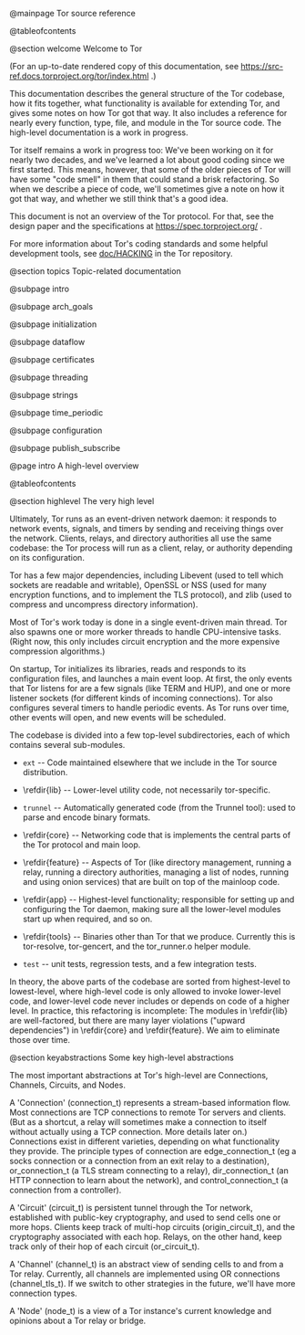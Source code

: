 @mainpage Tor source reference

@tableofcontents

@section welcome Welcome to Tor

(For an up-to-date rendered copy of this documentation, see
https://src-ref.docs.torproject.org/tor/index.html .)

This documentation describes the general structure of the Tor codebase, how
it fits together, what functionality is available for extending Tor, and
gives some notes on how Tor got that way.  It also includes a reference for
nearly every function, type, file, and module in the Tor source code.  The
high-level documentation is a work in progress.

Tor itself remains a work in progress too: We've been working on it for
nearly two decades, and we've learned a lot about good coding since we first
started.  This means, however, that some of the older pieces of Tor will have
some "code smell" in them that could stand a brisk refactoring.  So when we
describe a piece of code, we'll sometimes give a note on how it got that way,
and whether we still think that's a good idea.

This document is not an overview of the Tor protocol.  For that, see the
design paper and the specifications at https://spec.torproject.org/ .

For more information about Tor's coding standards and some helpful
development tools, see
[doc/HACKING](https://gitweb.torproject.org/tor.git/tree/doc/HACKING) in the
Tor repository.

@section topics Topic-related documentation

@subpage intro

@subpage arch_goals

@subpage initialization

@subpage dataflow

@subpage certificates

@subpage threading

@subpage strings

@subpage time_periodic

@subpage configuration

@subpage publish_subscribe

@page intro A high-level overview

@tableofcontents

@section highlevel The very high level

Ultimately, Tor runs as an event-driven network daemon: it responds to
network events, signals, and timers by sending and receiving things over
the network.  Clients, relays, and directory authorities all use the
same codebase: the Tor process will run as a client, relay, or authority
depending on its configuration.

Tor has a few major dependencies, including Libevent (used to tell which
sockets are readable and writable), OpenSSL or NSS (used for many encryption
functions, and to implement the TLS protocol), and zlib (used to
compress and uncompress directory information).

Most of Tor's work today is done in a single event-driven main thread.
Tor also spawns one or more worker threads to handle CPU-intensive
tasks.  (Right now, this only includes circuit encryption and the more
expensive compression algorithms.)

On startup, Tor initializes its libraries, reads and responds to its
configuration files, and launches a main event loop.  At first, the only
events that Tor listens for are a few signals (like TERM and HUP), and
one or more listener sockets (for different kinds of incoming
connections).  Tor also configures several timers to handle periodic
events.  As Tor runs over time, other events will open, and new events
will be scheduled.

The codebase is divided into a few top-level subdirectories, each of
which contains several sub-modules.

   - `ext` -- Code maintained elsewhere that we include in the Tor
     source distribution.

   - \refdir{lib} -- Lower-level utility code, not necessarily
     tor-specific.

   - `trunnel` -- Automatically generated code (from the Trunnel
     tool): used to parse and encode binary formats.

   - \refdir{core} -- Networking code that is implements the central
     parts of the Tor protocol and main loop.

   - \refdir{feature} -- Aspects of Tor (like directory management,
     running a relay, running a directory authorities, managing a list of
     nodes, running and using onion services) that are built on top of the
     mainloop code.

   - \refdir{app} -- Highest-level functionality; responsible for setting
     up and configuring the Tor daemon, making sure all the lower-level
     modules start up when required, and so on.

   - \refdir{tools} -- Binaries other than Tor that we produce.
      Currently this is tor-resolve, tor-gencert, and the tor_runner.o helper
      module.

   - `test` -- unit tests, regression tests, and a few integration
     tests.

In theory, the above parts of the codebase are sorted from highest-level to
lowest-level, where high-level code is only allowed to invoke lower-level
code, and lower-level code never includes or depends on code of a higher
level.  In practice, this refactoring is incomplete: The modules in
\refdir{lib} are well-factored, but there are many layer violations ("upward
dependencies") in \refdir{core} and \refdir{feature}.
We aim to eliminate those over time.

@section keyabstractions Some key high-level abstractions

The most important abstractions at Tor's high-level are Connections,
Channels, Circuits, and Nodes.

A 'Connection' (connection_t) represents a stream-based information flow.
Most connections are TCP connections to remote Tor servers and clients. (But
as a shortcut, a relay will sometimes make a connection to itself without
actually using a TCP connection.  More details later on.)  Connections exist
in different varieties, depending on what functionality they provide.  The
principle types of connection are edge_connection_t (eg a socks connection or
a connection from an exit relay to a destination), or_connection_t (a TLS
stream connecting to a relay), dir_connection_t (an HTTP connection to learn
about the network), and control_connection_t (a connection from a
controller).

A 'Circuit' (circuit_t) is persistent tunnel through the Tor network,
established with public-key cryptography, and used to send cells one or more
hops.  Clients keep track of multi-hop circuits (origin_circuit_t), and the
cryptography associated with each hop.  Relays, on the other hand, keep track
only of their hop of each circuit (or_circuit_t).

A 'Channel' (channel_t) is an abstract view of sending cells to and from a
Tor relay.  Currently, all channels are implemented using OR connections
(channel_tls_t).  If we switch to other strategies in the future, we'll have
more connection types.

A 'Node' (node_t) is a view of a Tor instance's current knowledge and opinions
about a Tor relay or bridge.
